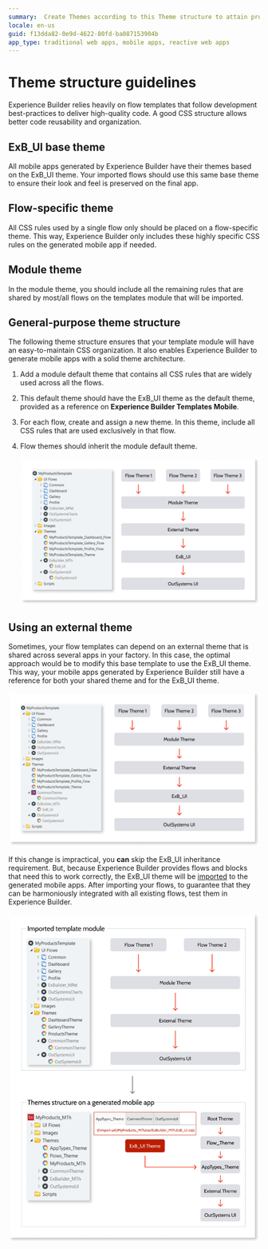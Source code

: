 ```yaml
---
summary:  Create Themes according to this Theme structure to attain proper CSS organization and reusability on generated applications.
locale: en-us
guid: f13dda82-0e9d-4622-80fd-ba087153904b
app_type: traditional web apps, mobile apps, reactive web apps
---
```


# Theme structure guidelines

Experience Builder relies heavily on flow templates that follow development best-practices to deliver high-quality code. A good CSS structure allows better code reusability and organization.

## ExB_UI base theme

All mobile apps generated by Experience Builder have their themes based on the ExB_UI theme. Your imported flows should use this same base theme to ensure their look and feel is preserved on the final app.

## Flow-specific theme

All CSS rules used by a single flow only should be placed on a flow-specific theme. This way, Experience Builder only includes these highly specific CSS rules on the generated mobile app if needed.

## Module theme

In the module theme, you should include all the remaining rules that are shared by most/all flows on the templates module that will be imported.

## General-purpose theme structure

The following theme structure ensures that your template module will have an easy-to-maintain CSS organization. It also enables Experience Builder to generate mobile apps with a solid theme architecture.

1. Add a module default theme that contains all CSS rules that are widely used across all the flows.

1. This default theme should have the ExB_UI theme as the default theme, provided as a reference on **Experience Builder Templates Mobile**.

1. For each flow, create and assign a new theme. In this theme, include all CSS rules that are used exclusively in that flow.

1. Flow themes should inherit the module default theme.

    ![Flows themes should be based on the module default theme. This theme should be based on ExB_UI. ExB_UI is based on OutsystemsUI theme](images/theme-structure-ss.png)

## Using an external theme

Sometimes, your flow templates can depend on an external theme that is shared across several apps in your factory. In this case, the optimal approach would be to modify this base template to use the ExB_UI theme. This way, your mobile apps generated by Experience Builder still have a reference for both your shared theme and for the ExB_UI theme.

![The module default theme should be based on the external theme. This external theme should be based on ExB_UI](images/theme-structure-external-ss.png)

If this change is impractical, you **can** skip the ExB_UI inheritance requirement. But, because Experience Builder provides flows and blocks that need this to work correctly, the ExB_UI theme will be [imported](../../ui/look-feel/css.md#importing-css) to the generated mobile apps. After importing your flows, to guarantee that they can be harmoniously integrated with all existing flows, test them in Experience Builder.

![Importing Flows that have no reference to the ExB_UI theme will result in generated mobile apps with a @import clause on the theme.](images/theme-structure-import-ss.png)
